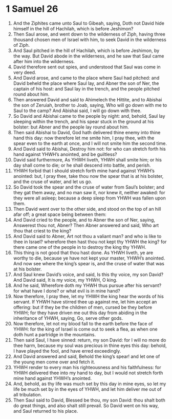 ﻿# 1 Samuel 26
1. And the Ziphites came unto Saul to Gibeah, saying, Doth not David hide himself in the hill of Hachilah, which is before Jeshimon? 
2. Then Saul arose, and went down to the wilderness of Ziph, having three thousand chosen men of Israel with him, to seek David in the wilderness of Ziph. 
3. And Saul pitched in the hill of Hachilah, which is before Jeshimon, by the way. But David abode in the wilderness, and he saw that Saul came after him into the wilderness. 
4. David therefore sent out spies, and understood that Saul was come in very deed. 
5.  And David arose, and came to the place where Saul had pitched: and David beheld the place where Saul lay, and Abner the son of Ner, the captain of his host: and Saul lay in the trench, and the people pitched round about him. 
6. Then answered David and said to Ahimelech the Hittite, and to Abishai the son of Zeruiah, brother to Joab, saying, Who will go down with me to Saul to the camp? And Abishai said, I will go down with thee. 
7. So David and Abishai came to the people by night: and, behold, Saul lay sleeping within the trench, and his spear stuck in the ground at his bolster: but Abner and the people lay round about him. 
8. Then said Abishai to David, God hath delivered thine enemy into thine hand this day: now therefore let me smite him, I pray thee, with the spear even to the earth at once, and I will not smite him the second time. 
9. And David said to Abishai, Destroy him not: for who can stretch forth his hand against YHWH’s anointed, and be guiltless? 
10. David said furthermore, As YHWH liveth, YHWH shall smite him; or his day shall come to die; or he shall descend into battle, and perish. 
11. YHWH forbid that I should stretch forth mine hand against YHWH’s anointed: but, I pray thee, take thou now the spear that is at his bolster, and the cruse of water, and let us go. 
12. So David took the spear and the cruse of water from Saul’s bolster; and they gat them away, and no man saw it, nor knew it, neither awaked: for they were all asleep; because a deep sleep from YHWH was fallen upon them. 
13.  Then David went over to the other side, and stood on the top of an hill afar off; a great space being between them: 
14. And David cried to the people, and to Abner the son of Ner, saying, Answerest thou not, Abner? Then Abner answered and said, Who art thou that criest to the king? 
15. And David said to Abner, Art not thou a valiant man? and who is like to thee in Israel? wherefore then hast thou not kept thy YHWH the king? for there came one of the people in to destroy the king thy YHWH. 
16. This thing is not good that thou hast done. As YHWH liveth, ye are worthy to die, because ye have not kept your master, YHWH’s anointed. And now see where the king’s spear is, and the cruse of water that was at his bolster. 
17. And Saul knew David’s voice, and said, Is this thy voice, my son David? And David said, It is my voice, my YHWH, O king. 
18. And he said, Wherefore doth my YHWH thus pursue after his servant? for what have I done? or what evil is in mine hand? 
19. Now therefore, I pray thee, let my YHWH the king hear the words of his servant. If YHWH have stirred thee up against me, let him accept an offering: but if they be the children of men, cursed be they before YHWH; for they have driven me out this day from abiding in the inheritance of YHWH, saying, Go, serve other gods. 
20. Now therefore, let not my blood fall to the earth before the face of YHWH: for the king of Israel is come out to seek a flea, as when one doth hunt a partridge in the mountains. 
21.  Then said Saul, I have sinned: return, my son David: for I will no more do thee harm, because my soul was precious in thine eyes this day: behold, I have played the fool, and have erred exceedingly. 
22. And David answered and said, Behold the king’s spear! and let one of the young men come over and fetch it. 
23. YHWH render to every man his righteousness and his faithfulness: for YHWH delivered thee into my hand to day, but I would not stretch forth mine hand against YHWH’s anointed. 
24. And, behold, as thy life was much set by this day in mine eyes, so let my life be much set by in the eyes of YHWH, and let him deliver me out of all tribulation. 
25. Then Saul said to David, Blessed be thou, my son David: thou shalt both do great things, and also shalt still prevail. So David went on his way, and Saul returned to his place. 
